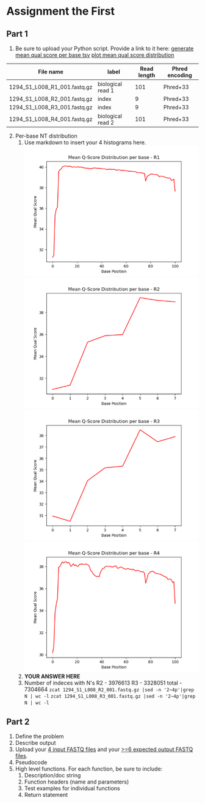 # Assignment the First

## Part 1
1. Be sure to upload your Python script. Provide a link to it here:
[generate mean qual score per base tsv](../avg_qscore_tsv.py)
[plot mean qual score distribution](../plt_qscore_distribution.py)

| File name | label | Read length | Phred encoding |
|---|---|---|---|
| 1294_S1_L008_R1_001.fastq.gz | biological read 1 | 101 | Phred+33 |
| 1294_S1_L008_R2_001.fastq.gz | index | 9 | Phred+33 |
| 1294_S1_L008_R3_001.fastq.gz | index | 9 | Phred+33 |
| 1294_S1_L008_R4_001.fastq.gz | biological read 2|  101| Phred+33 |

2. Per-base NT distribution
    1. Use markdown to insert your 4 histograms here.
    ![alt text](../plots/R1_mean_qscore_distribution.png)
    ![alt text](../plots/R2_mean_qscore_distribution.png)
    ![alt text](../plots/R3_mean_qscore_distribution.png)
    ![alt text](../plots/R4_mean_qscore_distribution.png)
    2. **YOUR ANSWER HERE**
    3. Number of indeces with N's
        R2 - 3976613
        R3 - 3328051
        total - 7304664
        ```zcat 1294_S1_L008_R2_001.fastq.gz |sed -n '2~4p'|grep  N | wc -l```
        ```zcat 1294_S1_L008_R3_001.fastq.gz |sed -n '2~4p'|grep  N | wc -l```
    
## Part 2
1. Define the problem
2. Describe output
3. Upload your [4 input FASTQ files](../TEST-input_FASTQ) and your [>=6 expected output FASTQ files](../TEST-output_FASTQ).
4. Pseudocode
5. High level functions. For each function, be sure to include:
    1. Description/doc string
    2. Function headers (name and parameters)
    3. Test examples for individual functions
    4. Return statement
